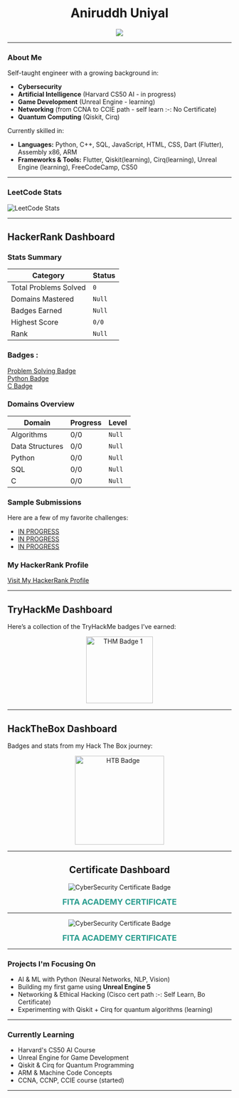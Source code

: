 <h1 align="center">Aniruddh Uniyal</h1>

<p align="center">
  <img src="https://readme-typing-svg.herokuapp.com?font=Fira+Code&size=25&duration=3000&pause=1000&center=true&vCenter=true&width=460&lines=Cybersecurity+Enthusiast;AI+Researcher;Aspiring+Game+Developer;Learning+Quantum+Computing" />
</p>

---

###  About Me

 Self-taught engineer with a growing background in:
-  **Cybersecurity**
-  **Artificial Intelligence** (Harvard CS50 AI - in progress)
-  **Game Development** (Unreal Engine - learning)
-  **Networking** (from CCNA to CCIE path - self learn :-: No Certificate)
-  **Quantum Computing** (Qiskit, Cirq)

 Currently skilled in:
- **Languages:** Python, C++, SQL, JavaScript, HTML, CSS, Dart (Flutter), Assembly x86, ARM
- **Frameworks & Tools:** Flutter, Qiskit(learning), Cirq(learning), Unreal Engine (learning), FreeCodeCamp, CS50

---

###  LeetCode Stats


![LeetCode Stats](https://leetcard.jacoblin.cool/AniruddhUniyal?theme=light&font=Baloo&ext=heatmap)

---

##  HackerRank Dashboard

### Stats Summary

| Category             | Status                      |
|----------------------|-----------------------------|
|  Total Problems Solved | `0`                    |
|  Domains Mastered     | `Null` |
|  Badges Earned       | `Null` |
|  Highest Score       | `0/0`     |
|  Rank                | `Null`             |

###  Badges :

[Problem Solving Badge](https://hrcdn.net/community-frontend/assets/badges/problem-solving-96cc4c.svg)<br>
[Python Badge](https://hrcdn.net/community-frontend/assets/badges/python-b6db8e.svg)<br>
[C Badge](https://hrcdn.net/community-frontend/assets/badges/c-b4d08f.svg)

###  Domains Overview

| Domain              | Progress      | Level       |
|---------------------|---------------|-------------|
| Algorithms          | 0/0       | `Null`         |
| Data Structures     | 0/0        | `Null`          |
| Python              | 0/0         | `Null`         |
| SQL                 | 0/0         | `Null`         |
| C                   | 0/0         | `Null`           |

### Sample Submissions

Here are a few of my favorite challenges:

-  [IN PROGRESS](https://www.hackerrank.com/challenges/<>/)
-  [IN PROGRESS](https://www.hackerrank.com/challenges/<>/)
-  [IN PROGRESS](https://www.hackerrank.com/challenges/<>/)

<!--<> Meaning = challenge name, add after completion-->

### My HackerRank Profile

[Visit My HackerRank Profile](https://www.hackerrank.com/lordl1nux76)

---

## TryHackMe Dashboard

Here’s a collection of the TryHackMe badges I’ve earned:

<div align="center">
  <img src="https://tryhackme.com/img/badges/linux.svg" alt="THM Badge 1" width="150" />
  <!-- Add more HTB badges or future ranks here -->
</div>

---

## HackTheBox Dashboard

Badges and stats from my Hack The Box journey:

<div align="center">
  <img src="https://academy.hackthebox.com/storage/badges/philomath.png" alt="HTB Badge" width="200" />
  <!-- Add more HTB badges or future ranks here -->
</div>

---

<!-- CyberSecurity Certificate-->

<h2 align="center">Certificate Dashboard</h2>

<p align="center">
  <img src="https://img.shields.io/badge/Certificate-CyberSecurity-blue?style=for-the-badge&logo=academia&logoColor=white" alt="CyberSecurity Certificate Badge">
</p>

<p align="center">
  <a href="CyberSecurity.pdf" target="_blank" style="text-decoration: none; font-weight: bold; font-size: 18px; color: #2a9d8f;">
    FITA ACADEMY CERTIFICATE
  </a>
</p>

---

<!-- AI Certificate-->

<p align="center">
  <img src="https://img.shields.io/badge/Certificate-AI-blue?style=for-the-badge&logo=academia&logoColor=white" alt="CyberSecurity Certificate Badge">
</p>

<p align="center">
  <a href="AI.pdf" target="_blank" style="text-decoration: none; font-weight: bold; font-size: 18px; color: #2a9d8f;">
    FITA ACADEMY CERTIFICATE
  </a>
</p>

---

###  Projects I'm Focusing On
-  AI & ML with Python (Neural Networks, NLP, Vision)
-  Building my first game using **Unreal Engine 5**
-  Networking & Ethical Hacking (Cisco cert path :-: Self Learn, Bo Certificate)
-  Experimenting with Qiskit + Cirq for quantum algorithms (learning)

---

###  Currently Learning
-  Harvard's CS50 AI Course
-  Unreal Engine for Game Development
-  Qiskit & Cirq for Quantum Programming
-  ARM & Machine Code Concepts
-  CCNA, CCNP, CCIE course (started)
---

